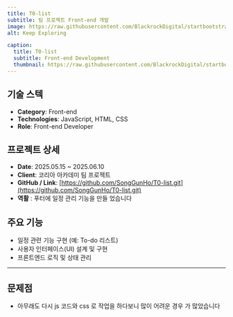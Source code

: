 ```yaml
---
title: T0-list
subtitle: 팀 프로젝트 Front-end 개발
image: https://raw.githubusercontent.com/BlackrockDigital/startbootstrap-agency/master/src/assets/img/portfolio/02-full.jpg
alt: Keep Exploring

caption:
  title: T0-list
  subtitle: Front-end Development
  thumbnail: https://raw.githubusercontent.com/BlackrockDigital/startbootstrap-agency/master/src/assets/img/portfolio/02-thumbnail.jpg
---
```


## 기술 스텍

- **Category**: Front-end
- **Technologies**: JavaScript, HTML, CSS
- **Role**: Front-end Developer

## 프로젝트 상세

- **Date**: 2025.05.15 ~ 2025.06.10
- **Client**: 코리아 아카데미 팀 프로젝트
- **GitHub / Link**: [https://github.com/SongGunHo/T0-list.git](https://github.com/SongGunHo/T0-list.git)
- **역활** : 푸터에 일정 관리 기능을 만들 었습니다

## 주요 기능 

- 일정 관련 기능 구현 (예: To-do 리스트)
- 사용자 인터페이스(UI) 설계 및 구현
- 프론트엔드 로직 및 상태 관리

---

## 문제점

- 아무래도 다시 js 코드와 css 로 작업을 하다보니 많이 어려운 경우 가 많았습니다
